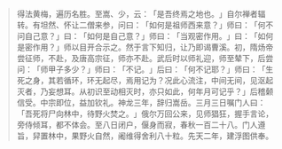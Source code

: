 > 得法黄梅，遍历名胜。至嵩、少，云：​「是吾终焉之地也。​」自尔禅者辐转。有坦然、怀让二僧来参，问曰：​「如何是祖师西来意？​」师曰：​「何不问自己意？​」曰：​「如何是自己意？​」师曰：​「当观密作用。​」曰：​「如何是密作用？​」师以目开合示之。然于言下知归，让乃即谒曹溪。初，隋炀帝尝征师，不赴，及唐高宗征，师亦不赴。武后时以师礼迎，师至辇下，后尝问：​「师甲子多少？​」师曰：​「不记。​」后曰：​「何不记耶？​」师曰：​「生死之身，其若循环，环无起尽，焉用记为？况此心流注，中间无间，见沤起灭者，乃妄想耳。从初识至动相灭时，亦只如此，何年月可记乎？​」后稽颡信受。中宗即位，益加钦礼。神龙三年，辞归嵩岳。三月三日嘱门人曰：​「吾死将尸向林中，待野火焚之。​」俄尔万回公来，见师猖狂，握手言论，旁侍倾耳，都不体会。至八日闭户，偃身而寂，春秋一百二十八。门人遵旨，舁置林中，果野火自然，阇维得舍利八十粒。先天二年，建浮图供奉。


